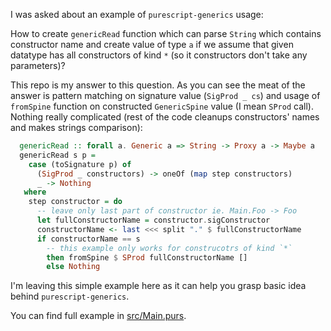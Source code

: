 I was asked about an example of `purescript-generics` usage:

How to create `genericRead` function which can parse `String` which contains constructor name and create value of type `a` if we assume that given datatype has all constructors of kind `*` (so it constructors don't take any parameters)?

This repo is my answer to this question. As you can see the meat of the answer is pattern matching on signature value (`SigProd _ cs`) and usage of `fromSpine` function on constructed `GenericSpine` value (I mean `SProd` call). Nothing really complicated (rest of the code cleanups constructors' names and makes strings comparison):

```purescript
  genericRead :: forall a. Generic a => String -> Proxy a -> Maybe a
  genericRead s p =
    case (toSignature p) of
      (SigProd _ constructors) -> oneOf (map step constructors)
      _ -> Nothing
   where
    step constructor = do
      -- leave only last part of constructor ie. Main.Foo -> Foo
      let fullConstructorName = constructor.sigConstructor
      constructorName <- last <<< split "." $ fullConstructorName
      if constructorName == s
        -- this example only works for construcotrs of kind `*`
        then fromSpine $ SProd fullConstructorName []
        else Nothing
```

I'm leaving this simple example here as it can help you grasp basic idea behind `purescript-generics`.

You can find full example in [src/Main.purs](src/Main.purs).
